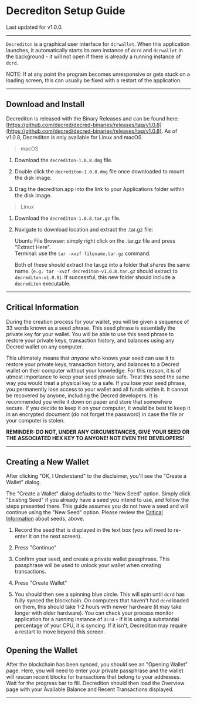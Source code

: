 # **Decrediton Setup Guide**

Last updated for v1.0.0.

---

`Decrediton` is a graphical user interface for `dcrwallet`. When this application launches, it automatically starts its own instance of `dcrd` and `dcrwallet` in the background - it will not open if there is already a running instance of `dcrd`.

NOTE: If at any point the program becomes unresponsive or gets stuck on a loading screen, this can usually be fixed with a restart of the application.

---

## **Download and Install** ##

Decrediton is released with the Binary Releases and can be found here: [https://github.com/decred/decred-binaries/releases/tag/v1.0.8](https://github.com/decred/decred-binaries/releases/tag/v1.0.8). As of v1.0.8, Decrediton is only available for Linux and macOS.

> macOS

1. Download the `decrediton-1.0.8.dmg` file.

2. Double click the `decrediton-1.0.8.dmg` file once downloaded to mount the disk image.

3. Drag the decrediton.app into the link to your Applications folder within the disk image.

> Linux

1. Download the `decrediton-1.0.8.tar.gz` file.

2. Navigate to download location and extract the .tar.gz file:

    Ubuntu File Browser: simply right click on the .tar.gz file and press "Extract Here". <br />
    Terminal: use the `tar -xvzf filename.tar.gz` command.

    Both of these should extract the tar.gz into a folder that shares the same name. (`e.g. tar -xvzf decrediton-v1.0.8.tar.gz` should extract to `decrediton-v1.0.8`). If successful, this new folder should include a `decrediton` executable.

---

## **Critical Information**

During the creation process for your wallet, you will be given a sequence of 33 words known as a seed phrase. This seed phrase is essentially the private key for your wallet. You will be able to use this seed phrase to restore your private keys, transaction history, and balances using any Decred wallet on any computer. 

This ultimately means that *anyone* who knows your seed can use it to restore your private keys, transaction history, and balances to a Decred wallet on their computer without your knowledge. For this reason, it is of utmost importance to keep your seed phrase safe. Treat this seed the same way you would treat a physical key to a safe. If you lose your seed phrase, you permanently lose access to your wallet and all funds within it. It cannot be recovered by anyone, including the Decred developers. It is recommended you write it down on paper and store that somewhere secure. If you decide to keep it on your computer, it would be best to keep it in an encrypted document (do not forget the password) in case the file or your computer is stolen.

**REMINDER: DO NOT, UNDER ANY CIRCUMSTANCES, GIVE YOUR SEED OR THE ASSOCIATED HEX KEY TO ANYONE! NOT EVEN THE DEVELOPERS!**

---

## **Creating a New Wallet**

After clicking "OK, I Understand" to the disclaimer, you'll see the "Create a Wallet" dialog.

The "Create a Wallet" dialog defaults to the "New Seed" option. Simply click "Existing Seed" if you already have a seed you intend to use, and follow the steps presented there. This guide assumes you do not have a seed and will continue using the "New Seed" option. Please review the [Critical Information](#critical-information) about seeds, above.

1. Record the seed that is displayed in the text box (you will need to re-enter it on the next screen).

2. Press "Continue"

3. Confirm your seed, and create a private wallet passphrase. This passphrase will be used to unlock your wallet when creating transactions.

4. Press "Create Wallet"

5. You should then see a spinning blue circle. This will spin until `dcrd` has fully synced the blockchain. On computers that haven't had `dcrd` loaded on them, this should take 1-2 hours with newer hardware (it may take longer with older hardware). You can check your process monitor application for a running instance of `dcrd` - if it is using a substantial percentage of your CPU, it is syncing. If it isn't, Decrediton may require a restart to move beyond this screen.

## **Opening the Wallet**

After the blockchain has been synced, you should see an "Opening Wallet" page. Here, you will need to enter your private passphrase and the wallet will rescan recent blocks for transactions that belong to your addresses. Wait for the progress bar to fill. Decrediton should then load the Overview page with your Available Balance and Recent Transactions displayed.

---
